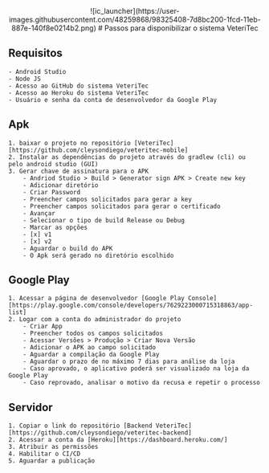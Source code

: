 <center>![ic_launcher](https://user-images.githubusercontent.com/48259868/98325408-7d8bc200-1fcd-11eb-887e-140f8e0214b2.png)
# Passos para disponibilizar o sistema VeteriTec</center>

## Requisitos   
    - Android Studio
    - Node JS
    - Acesso ao GitHub do sistema VeteriTec
    - Acesso ao Heroku do sistema VeteriTec
    - Usuário e senha da conta de desenvolvedor da Google Play

## Apk

    1. baixar o projeto no repositório [VeteriTec][https://github.com/cleysondiego/veteritec-mobile]
    2. Instalar as dependências do projeto através do gradlew (cli) ou pelo android studio (GUI)
    3. Gerar chave de assinatura para o APK
        - Andriod Studio > Build > Generator sign APK > Create new key
        - Adicionar diretório
        - Criar Password 
        - Preencher campos solicitados para gerar a key
        - Preencher campos solicitados para gerar o certificado
        - Avançar
        - Selecionar o tipo de build Release ou Debug
        - Marcar as opções
        - [x] v1 
        - [x] v2
        - Aguardar o build do APK
        - O Apk será gerado no diretório escolhido

 ## Google Play

    1. Acessar a página de desenvolvedor [Google Play Console][https://play.google.com/console/developers/7629223000715318863/app-list]
    2. Logar com a conta do administrador do projeto
        - Criar App
        - Preencher todos os campos solicitados
        - Acessar Versões > Produção > Criar Nova Versão 
        - Adicionar o APK ao campo solicitado
        - Aguardar a compilação da Google Play
        - Aguardar o prazo de no máximo 7 dias para análise da loja
        - Caso aprovado, o aplicativo poderá ser visualizado na loja da Google Play
        - Caso reprovado, analisar o motivo da recusa e repetir o processo

## Servidor 

    1. Copiar o link do repositório [Backend VeteriTec][https://github.com/cleysondiego/veteritec-backend]
    2. Acessar a conta da [Heroku][https://dashboard.heroku.com/]
    3. Atribuir as permissões
    4. Habilitar o CI/CD
    5. Aguardar a publicação
